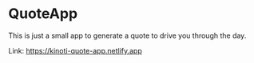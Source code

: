 # QuoteApp
This is just a small app to generate a quote to drive you through the day.

Link: https://kinoti-quote-app.netlify.app
